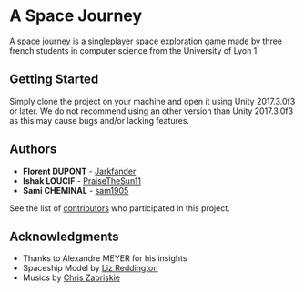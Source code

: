 # A Space Journey

A space journey is a singleplayer space exploration game made by three french students in computer science from the University of Lyon 1. 

## Getting Started

Simply clone the project on your machine and open it using Unity 2017.3.0f3 or later. We do not recommend using an other version than Unity 2017.3.0f3 as this may cause bugs and/or lacking features.

## Authors

* **Florent DUPONT** - [Jarkfander](https://github.com/Jarkfander)
* **Ishak LOUCIF** - [PraiseTheSun11](https://github.com/PraiseTheSun11)
* **Sami CHEMINAL** - [sam1905](https://github.com/sam1905)

See the list of [contributors](https://github.com/your/project/contributors) who participated in this project.

## Acknowledgments

* Thanks to Alexandre MEYER for his insights
* Spaceship Model by [Liz Reddington](https://poly.google.com/user/0Y3UZeQ65oG)
* Musics by [Chris Zabriskie](http://chriszabriskie.com/cylinders/)

